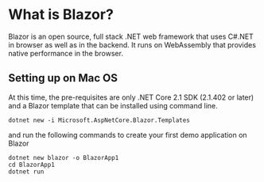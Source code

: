 # What is Blazor?

Blazor is an open source, full stack .NET web framework that uses C#.NET in browser as well as in the backend. It runs on WebAssembly that provides native performance in the browser. 

## Setting up on Mac OS
At this time, the pre-requisites are only .NET Core 2.1 SDK (2.1.402 or later) and a Blazor template that can be installed using command line. 

`dotnet new -i Microsoft.AspNetCore.Blazor.Templates`

and run the following commands to create your first demo application on Blazor

```
dotnet new blazor -o BlazorApp1
cd BlazorApp1
dotnet run
```